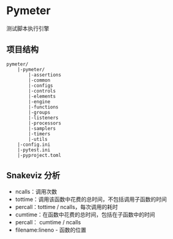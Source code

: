 # Pymeter

测试脚本执行引擎

## 项目结构

```text
pymeter/
    |-pymeter/
        |-assertions
        |-common
        |-configs
        |-controls
        |-elements
        |-engine
        |-functions
        |-groups
        |-listeners
        |-processors
        |-samplers
        |-timers
        |-utils
    |-config.ini
    |-pytest.ini
    |-pyproject.toml
```


## Snakeviz 分析
- ncalls：调用次数
- tottime：调用该函数中花费的总时间，不包括调用子函数的时间
- percall：tottime / ncalls，每次调用的耗时
- cumtime：在函数中花费的总时间，包括在子函数中的时间
- percall： cumtime / ncalls
- filename:lineno - 函数的位置

